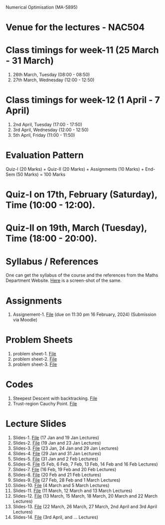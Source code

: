 Numerical Optimisation (MA-5895)
# Venue for the lectures - NAC504

# Class timings for week-11 (25 March - 31 March)
1. 26th March, Tuesday (08:00 - 08:50)
2. 27th March, Wednesday (12:00 - 12:50)

# Class timings for week-12 (1 April - 7 April)
1. 2nd April, Tuesday (17:00 - 17:50)
2. 3rd April, Wednesday (12:00 - 12:50)
3. 5th April, Friday (11:00 - 11:50)


# Evaluation Pattern 
Quiz-I (20 Marks) + Quiz-II (20 Marks) + Assignments (10 Marks) + End-Sem (50 Marks) = 100 Marks

# Quiz-I on 17th, February (Saturday), Time (10:00 - 12:00).
# Quiz-II on 19th, March (Tuesday), Time (18:00 - 20:00).

# Syllabus / References 
One can get the syllabus of the course and the references from the Maths Department Website. [Here](Lecture_slides_etc/MA-5895_syllabus.png) is a screen-shot of the same.

# Assignments
1. Assignement-1. [File](Lecture_slides_etc/assignement_1.pdf) (due on 11:30 pm 16 February, 2024) (Submission via Moodle)

# Problem Sheets
1. problem sheet-1. [File](Lecture_slides_etc/problem_sheet-1.pdf)
2. problem sheet-2. [File](Lecture_slides_etc/problem_sheet-2.pdf)
3. problem sheet-3. [File](Lecture_slides_etc/problem_sheet-3.pdf)

# Codes 
1. Steepest Descent with backtracking. [File](Lecture_slides_etc/sd_v2.py)
2. Trust-region Cauchy Point. [File](Lecture_slides_etc/cp_v2.py)
   
# Lecture Slides
1. Slides-1. [File](Lecture_slides_etc/slides-1.pdf) (17 Jan and 19 Jan Lectures)
2. Slides-2. [File](Lecture_slides_etc/slides-2.pdf) (19 Jan and 23 Jan Lectures)
3. Slides-3. [File](Lecture_slides_etc/slides-3.pdf) (23 Jan, 24 Jan and 29 Jan Lectures)
4. Slides-4. [File](Lecture_slides_etc/slides-4.pdf) (29 Jan and 31 Jan Lectures)
5. Slides-5. [File](Lecture_slides_etc/slides-5.pdf) (31 Jan and 2 Feb Lectures)
6. Slides-6. [File](Lecture_slides_etc/slides-6.pdf) (5 Feb, 6 Feb, 7 Feb, 13 Feb, 14 Feb and 16 Feb Lectures)
7. Slides-7. [File](Lecture_slides_etc/slides-7.pdf) (16 Feb, 19 Feb and 20 Feb Lectures)
8. Slides-8. [File](Lecture_slides_etc/slides-8.pdf) (20 Feb and 21 Feb Lectures)
9. Slides-9. [File](Lecture_slides_etc/slides-9.pdf) (27 Feb, 28 Feb and 1 March Lectures)
10. Slides-10. [File](Lecture_slides_etc/slides-10.pdf) (4 March and 5 March Lectures)
11. Slides-11. [File](Lecture_slides_etc/slides-11.pdf) (11 March, 12 March and 13 March Lectures)
12. Slides-12. [File](Lecture_slides_etc/slides-12.pdf) (13 March, 15 March, 18 March, 20 March and 22 March Lectures)
13. Slides-13. [File](Lecture_slides_etc/slides-13.pdf) (22 March, 26 March, 27 March, 2nd April and 3rd April Lectures)
14. Slides-14. [File](Lecture_slides_etc/slides-14.pdf) (3rd April, and ... Lectures)
